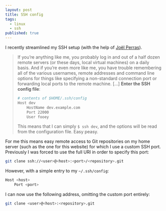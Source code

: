 ```yaml
---
layout: post
title: SSH config
tags: 
  - linux
  - ssh
published: true
---
```


I recently streamlined my SSH setup (with the help of [Jo&euml;l Perras](http://nerderati.com/2011/03/simplify-your-life-with-an-ssh-config-file/)).

> If you’re anything like me, you probably log in and out of a half dozen remote servers (or these days, local virtual machines) on a daily basis. And if you’re even more like me, you have trouble remembering all of the various usernames, remote addresses and command line options for things like specifying a non-standard connection port or forwarding local ports to the remote machine. 
> [...]
> **Enter the SSH config file**:
>
> ```bash
> # contents of $HOME/.ssh/config
> Host dev
>     HostName dev.example.com
>     Port 22000
>     User fooey
> ```
>
> This means that I can simply `$ ssh dev`, and the options will be read from the configuration file. Easy peasy.

For me this means easy remote access to Git repositories on my home server (such as the one for this website) for which I use a custom SSH port. Previously I was forced to use the full URI in order to specify this port:

```bash
git clone ssh://<user>@<host>:<port>/<repository>.git
```

However, with a simple entry to my `~/.ssh/config`:

```bash
Host <host>
    Port <port>
```

I can now use the following address, omitting the custom port entirely:

```bash
git clone <user>@<host>:<repository>.git
```